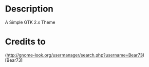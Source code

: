 # Description
A Simple GTK 2.x Theme

# Credits to
(http://gnome-look.org/usermanager/search.php?username=Bear73)[Bear73]
